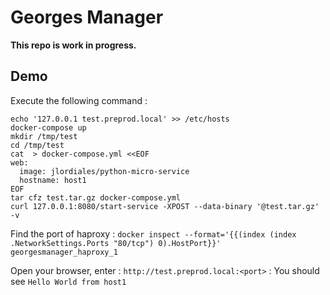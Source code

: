 Georges Manager
===============

**This repo is work in progress.**

Demo
----

Execute the following command :
```
echo '127.0.0.1 test.preprod.local' >> /etc/hosts
docker-compose up
mkdir /tmp/test
cd /tmp/test
cat  > docker-compose.yml <<EOF
web:
  image: jlordiales/python-micro-service
  hostname: host1
EOF
tar cfz test.tar.gz docker-compose.yml
curl 127.0.0.1:8080/start-service -XPOST --data-binary '@test.tar.gz' -v
```

Find the port of haproxy :
```docker inspect --format='{{(index (index .NetworkSettings.Ports "80/tcp") 0).HostPort}}' georgesmanager_haproxy_1```

Open your browser, enter : ```http://test.preprod.local:<port>``` :
You should see ```Hello World from host1```
